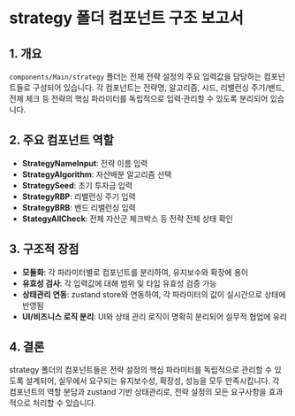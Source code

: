 # strategy 폴더 컴포넌트 구조 보고서

## 1. 개요

`components/Main/strategy` 폴더는 전체 전략 설정의 주요 입력값을 담당하는 컴포넌트들로 구성되어 있습니다. 각 컴포넌트는 전략명, 알고리즘, 시드, 리밸런싱 주기/밴드, 전체 체크 등 전략의 핵심 파라미터를 독립적으로 입력·관리할 수 있도록 분리되어 있습니다.

## 2. 주요 컴포넌트 역할

- **StrategyNameInput**: 전략 이름 입력
- **StrategyAlgorithm**: 자산배분 알고리즘 선택
- **StrategySeed**: 초기 투자금 입력
- **StrategyRBP**: 리밸런싱 주기 입력
- **StrategyBRB**: 밴드 리밸런싱 입력
- **StategyAllCheck**: 전체 자산군 체크박스 등 전략 전체 상태 확인

## 3. 구조적 장점

- **모듈화**: 각 파라미터별로 컴포넌트를 분리하여, 유지보수와 확장에 용이
- **유효성 검사**: 각 입력값에 대해 범위 및 타입 유효성 검증 가능
- **상태관리 연동**: zustand store와 연동하여, 각 파라미터의 값이 실시간으로 상태에 반영됨
- **UI/비즈니스 로직 분리**: UI와 상태 관리 로직이 명확히 분리되어 실무적 협업에 유리

## 4. 결론

strategy 폴더의 컴포넌트들은 전략 설정의 핵심 파라미터를 독립적으로 관리할 수 있도록 설계되어, 실무에서 요구되는 유지보수성, 확장성, 성능을 모두 만족시킵니다. 각 컴포넌트의 역할 분담과 zustand 기반 상태관리로, 전략 설정의 모든 요구사항을 효과적으로 처리할 수 있습니다.
